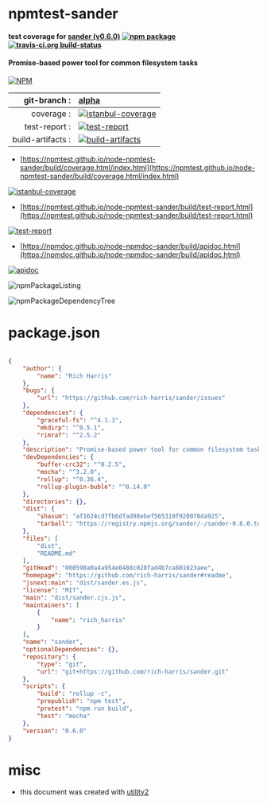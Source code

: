 # npmtest-sander

#### test coverage for  [sander (v0.6.0)](https://github.com/rich-harris/sander#readme)  [![npm package](https://img.shields.io/npm/v/npmtest-sander.svg?style=flat-square)](https://www.npmjs.org/package/npmtest-sander) [![travis-ci.org build-status](https://api.travis-ci.org/npmtest/node-npmtest-sander.svg)](https://travis-ci.org/npmtest/node-npmtest-sander)

#### Promise-based power tool for common filesystem tasks

[![NPM](https://nodei.co/npm/sander.png?downloads=true&downloadRank=true&stars=true)](https://www.npmjs.com/package/sander)

| git-branch : | [alpha](https://github.com/npmtest/node-npmtest-sander/tree/alpha)|
|--:|:--|
| coverage : | [![istanbul-coverage](https://npmtest.github.io/node-npmtest-sander/build/coverage.badge.svg)](https://npmtest.github.io/node-npmtest-sander/build/coverage.html/index.html)|
| test-report : | [![test-report](https://npmtest.github.io/node-npmtest-sander/build/test-report.badge.svg)](https://npmtest.github.io/node-npmtest-sander/build/test-report.html)|
| build-artifacts : | [![build-artifacts](https://npmtest.github.io/node-npmtest-sander/glyphicons_144_folder_open.png)](https://github.com/npmtest/node-npmtest-sander/tree/gh-pages/build)|

- [https://npmtest.github.io/node-npmtest-sander/build/coverage.html/index.html](https://npmtest.github.io/node-npmtest-sander/build/coverage.html/index.html)

[![istanbul-coverage](https://npmtest.github.io/node-npmtest-sander/build/screenCapture.buildCi.browser.%252Ftmp%252Fbuild%252Fcoverage.lib.html.png)](https://npmtest.github.io/node-npmtest-sander/build/coverage.html/index.html)

- [https://npmtest.github.io/node-npmtest-sander/build/test-report.html](https://npmtest.github.io/node-npmtest-sander/build/test-report.html)

[![test-report](https://npmtest.github.io/node-npmtest-sander/build/screenCapture.buildCi.browser.%252Ftmp%252Fbuild%252Ftest-report.html.png)](https://npmtest.github.io/node-npmtest-sander/build/test-report.html)

- [https://npmdoc.github.io/node-npmdoc-sander/build/apidoc.html](https://npmdoc.github.io/node-npmdoc-sander/build/apidoc.html)

[![apidoc](https://npmdoc.github.io/node-npmdoc-sander/build/screenCapture.buildCi.browser.%252Ftmp%252Fbuild%252Fapidoc.html.png)](https://npmdoc.github.io/node-npmdoc-sander/build/apidoc.html)

![npmPackageListing](https://npmtest.github.io/node-npmtest-sander/build/screenCapture.npmPackageListing.svg)

![npmPackageDependencyTree](https://npmtest.github.io/node-npmtest-sander/build/screenCapture.npmPackageDependencyTree.svg)



# package.json

```json

{
    "author": {
        "name": "Rich Harris"
    },
    "bugs": {
        "url": "https://github.com/rich-harris/sander/issues"
    },
    "dependencies": {
        "graceful-fs": "^4.1.3",
        "mkdirp": "^0.5.1",
        "rimraf": "^2.5.2"
    },
    "description": "Promise-based power tool for common filesystem tasks",
    "devDependencies": {
        "buffer-crc32": "^0.2.5",
        "mocha": "^3.2.0",
        "rollup": "^0.36.4",
        "rollup-plugin-buble": "^0.14.0"
    },
    "directories": {},
    "dist": {
        "shasum": "af1624cd7fb6dfad98ebef565319f920078da925",
        "tarball": "https://registry.npmjs.org/sander/-/sander-0.6.0.tgz"
    },
    "files": [
        "dist",
        "README.md"
    ],
    "gitHead": "000590a0a4a954e0488c028fad4b7ca801023aee",
    "homepage": "https://github.com/rich-harris/sander#readme",
    "jsnext:main": "dist/sander.es.js",
    "license": "MIT",
    "main": "dist/sander.cjs.js",
    "maintainers": [
        {
            "name": "rich_harris"
        }
    ],
    "name": "sander",
    "optionalDependencies": {},
    "repository": {
        "type": "git",
        "url": "git+https://github.com/rich-harris/sander.git"
    },
    "scripts": {
        "build": "rollup -c",
        "prepublish": "npm test",
        "pretest": "npm run build",
        "test": "mocha"
    },
    "version": "0.6.0"
}
```



# misc
- this document was created with [utility2](https://github.com/kaizhu256/node-utility2)
